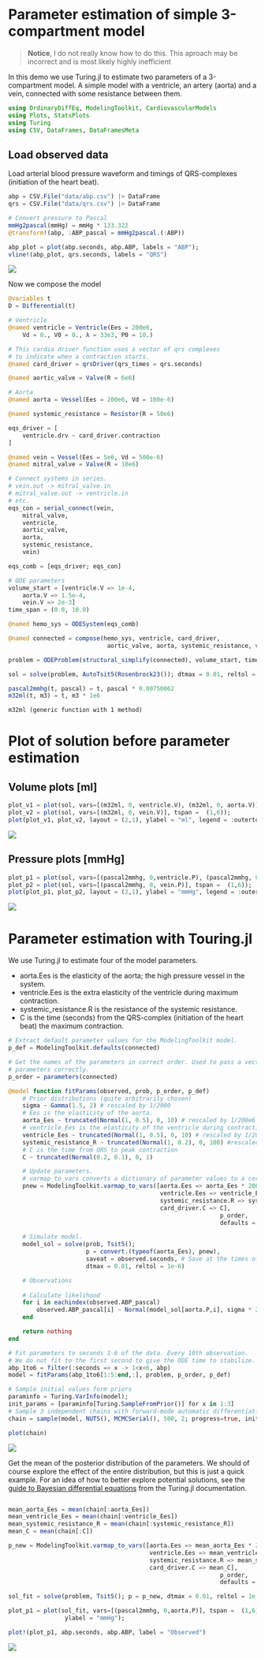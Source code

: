 # Parameter estimation of simple 3-compartment model

  > **Notice**, I do not really know how to do this. This aproach may be incorrect and is most likely highly inefficient 

In this demo we use Turing.jl to estimate two parameters of a 3-compartment model.
A simple model with a ventricle, an artery (aorta) and a vein, connected with some resistance between them.

```julia
using OrdinaryDiffEq, ModelingToolkit, CardiovascularModels 
using Plots, StatsPlots
using Turing
using CSV, DataFrames, DataFramesMeta
```




## Load observed data

Load arterial blood pressure waveform and 
timings of QRS-complexes (initiation of the heart beat).

```julia
abp = CSV.File("data/abp.csv") |> DataFrame 
qrs = CSV.File("data/qrs.csv") |> DataFrame

# Convert pressure to Pascal
mmHg2pascal(mmHg) = mmHg * 133.322
@transform!(abp, :ABP_pascal = mmHg2pascal.(:ABP))

abp_plot = plot(abp.seconds, abp.ABP, labels = "ABP");
vline!(abp_plot, qrs.seconds, labels = "QRS")
```

![](figures/parameter_estimation_2_1.png)



Now we compose the model

```julia
@variables t
D = Differential(t)

# Ventricle
@named ventricle = Ventricle(Ees = 200e6,
    Vd = 0., V0 = 0., λ = 33e3, P0 = 10.)

# This cardia driver function uses a vector of qrs complexes 
# to indicate when a contraction starts.
@named card_driver = qrsDriver(qrs_times = qrs.seconds)

@named aortic_valve = Valve(R = 6e6)

# Aorta
@named aorta = Vessel(Ees = 200e6, Vd = 100e-6)

@named systemic_resistance = Resistor(R = 50e6)

eqs_driver = [
    ventricle.drv ~ card_driver.contraction
]

@named vein = Vessel(Ees = 5e6, Vd = 500e-6)
@named mitral_valve = Valve(R = 10e6)

# Connect systems in series.
# vein.out -> mitral_valve.in
# mitral_valve.out -> ventricle.in
# etc.
eqs_con = serial_connect(vein, 
    mitral_valve, 
    ventricle,
    aortic_valve,
    aorta,
    systemic_resistance,
    vein)

eqs_comb = [eqs_driver; eqs_con]

# ODE parameters
volume_start = [ventricle.V => 1e-4, 
    aorta.V => 1.5e-4,
    vein.V => 2e-3]
time_span = (0.0, 10.0)

@named hemo_sys = ODESystem(eqs_comb)

@named connected = compose(hemo_sys, ventricle, card_driver, 
                            aortic_valve, aorta, systemic_resistance, vein, mitral_valve)

problem = ODEProblem(structural_simplify(connected), volume_start, time_span, [])

sol = solve(problem, AutoTsit5(Rosenbrock23()); dtmax = 0.01, reltol = 1e-6)
```


```julia
pascal2mmhg(t, pascal) = t, pascal * 0.00750062
m32ml(t, m3) = t, m3 * 1e6
```

```
m32ml (generic function with 1 method)
```




# Plot of solution before parameter estimation

## Volume plots [ml]
```julia
plot_v1 = plot(sol, vars=[(m32ml, 0, ventricle.V), (m32ml, 0, aorta.V)], tspan =  (1,6));
plot_v2 = plot(sol, vars=[(m32ml, 0, vein.V)], tspan =  (1,6));
plot(plot_v1, plot_v2, layout = (2,1), ylabel = "ml", legend = :outertop)
```

![](figures/parameter_estimation_5_1.png)



## Pressure plots [mmHg]
```julia
plot_p1 = plot(sol, vars=[(pascal2mmhg, 0,ventricle.P), (pascal2mmhg, 0,aorta.P)], tspan =  (1,6));
plot_p2 = plot(sol, vars=[(pascal2mmhg, 0, vein.P)], tspan =  (1,6));
plot(plot_p1, plot_p2, layout = (2,1), ylabel = "mmHg", legend = :outertop)
```

![](figures/parameter_estimation_6_1.png)



# Parameter estimation with Touring.jl

We use Turing.jl to estimate four of the model parameters.

- aorta.Ees is the elasticity of the aorta; the high pressure vessel in the system.
- ventricle.Ees is the extra elasticity of the ventricle during maximum contraction.
- systemic_resistance.R is the resistance of the systemic resistance.
- C is the time (seconds) from the QRS-complex (initiation of the heart beat) the maximum 
  contraction.

```julia
# Extract default parameter values for the ModelingToolkit model.
p_def = ModelingToolkit.defaults(connected)

# Get the names of the parameters in correct order. Used to pass a vector of 
# parameters correctly.
p_order = parameters(connected)

@model function fitParams(observed, prob, p_order, p_def)
    # Prior distributions (quite arbitrarily chosen)
    sigma ~ Gamma(1.5, 2) # rescaled by 1/2000
    # Ees is the elasticity of the aorta.
    aorta_Ees ~ truncated(Normal(1, 0.5), 0, 10) # rescaled by 1/200e6
    # ventricle_Ees is the elasticity of the ventricle during contraction
    ventricle_Ees ~ truncated(Normal(1, 0.5), 0, 10) # rescaled by 1/200e6
    systemic_resistance_R ~ truncated(Normal(1, 0.2), 0, 100) #rescaled by 1/50e6
    # C is the time from QRS to peak contraction
    C ~ truncated(Normal(0.2, 0.1), 0, 1)

    # Update parameters.
    # varmap_to_vars converts a dictionary of parameter values to a correctly ordered vector.
    pnew = ModelingToolkit.varmap_to_vars([aorta.Ees => aorta_Ees * 200e6,
                                           ventricle.Ees => ventricle_Ees * 200e6,
                                           systemic_resistance.R => systemic_resistance_R * 50e6,       
                                           card_driver.C => C], 
                                                            p_order, 
                                                            defaults = p_def)

    # Simulate model. 
    model_sol = solve(prob, Tsit5(); 
                      p = convert.(typeof(aorta_Ees), pnew), 
                      saveat = observed.seconds, # Save at the times of the observations.
                      dtmax = 0.01, reltol = 1e-6)

    # Observations
    
    # Calculate likelihood
    for i in eachindex(observed.ABP_pascal)
        observed.ABP_pascal[i] ~ Normal(model_sol[aorta.P,i], sigma * 2000)
    end

    return nothing
end

# Fit parameters to seconds 1-6 of the data. Every 10th observation.
# We do not fit to the first second to give the ODE time to stabilize.
abp_1to6 = filter(:seconds => x -> 1<x<6, abp)
model = fitParams(abp_1to6[1:5:end,:], problem, p_order, p_def)

# Sample initial values form priors
paraminfo = Turing.VarInfo(model);
init_params = [paraminfo[Turing.SampleFromPrior()] for x in 1:3]
# Sample 3 independent chains with forward-mode automatic differentiation (the default).
chain = sample(model, NUTS(), MCMCSerial(), 500, 2; progress=true, init_params = init_params)

plot(chain)
```

![](figures/parameter_estimation_7_1.png)



Get the mean of the posterior distribution of the parameters.
We should of course explore the effect of the entire distribution,
but this is just a quick example. For an idea of how to better explore potential solutions, 
see the [guide to Bayesian differential equations](https://turing.ml/dev/tutorials/10-bayesian-differential-equations/)
from the Turing.jl documentation.  

```julia

mean_aorta_Ees = mean(chain[:aorta_Ees])
mean_ventricle_Ees = mean(chain[:ventricle_Ees])
mean_systemic_resistance_R = mean(chain[:systemic_resistance_R])
mean_C = mean(chain[:C])

p_new = ModelingToolkit.varmap_to_vars([aorta.Ees => mean_aorta_Ees * 200e6,
                                        ventricle.Ees => mean_ventricle_Ees * 200e6,
                                        systemic_resistance.R => mean_systemic_resistance_R * 50e6,
                                        card_driver.C => mean_C], 
                                                            p_order, 
                                                            defaults = p_def)

sol_fit = solve(problem, Tsit5(); p = p_new, dtmax = 0.01, reltol = 1e-6)

plot_p1 = plot(sol_fit, vars=[(pascal2mmhg, 0,aorta.P)], tspan =  (1,6),
                ylabel = "mmHg");

plot!(plot_p1, abp.seconds, abp.ABP, label = "Observed")
```

![](figures/parameter_estimation_8_1.png)
